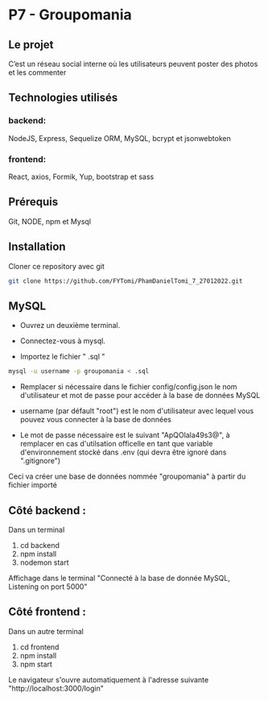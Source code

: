 # P7 - Groupomania #

## Le projet ##

C’est un réseau social interne où les utilisateurs peuvent poster des photos et les commenter

## Technologies utilisés  ##

### backend: 

NodeJS, Express, Sequelize ORM, MySQL, bcrypt et jsonwebtoken

### frontend: 

React, axios, Formik, Yup, bootstrap et sass

## Prérequis ##

Git, NODE, npm et Mysql 

## Installation  ##

Cloner ce repository avec git 

```bash
git clone https://github.com/FYTomi/PhamDanielTomi_7_27012022.git
```

## MySQL

- Ouvrez un deuxième terminal.

- Connectez-vous à mysql.

- Importez le fichier " .sql "


```bash
mysql -u username -p groupomania < .sql
```
- Remplacer si nécessaire dans le fichier config/config.json le nom d'utilisateur et mot de passe pour accéder à la base de données MySQL

- username (par défault "root") est le nom d'utilisateur avec lequel vous pouvez vous connecter à la base de données

- Le mot de passe nécessaire est le suivant "ApQOlala49s3@", à remplacer en cas d'utilsation officelle en tant que variable d'environnement stocké dans .env (qui devra être ignoré dans ".gitignore")

Ceci va créer une base de données nommée "groupomania" à partir du fichier importé


 ## Côté backend :
Dans un terminal
1) cd backend
2) npm install
3) nodemon start

Affichage dans le terminal "Connecté à la base de donnée MySQL, Listening on port 5000" 

## Côté frontend :
Dans un autre terminal
1) cd frontend
2) npm install
3) npm start

Le navigateur s'ouvre automatiquement à l'adresse suivante "http://localhost:3000/login"